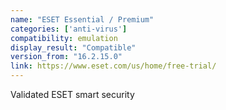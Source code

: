 ```yaml
---
name: "ESET Essential / Premium"
categories: ['anti-virus']
compatibility: emulation
display_result: "Compatible"
version_from: "16.2.15.0"
link: https://www.eset.com/us/home/free-trial/
---
```


Validated ESET smart security